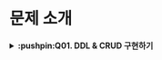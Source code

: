 # 문제 소개
<details>
    <summary><strong>:pushpin:Q01. DDL & CRUD 구현하기</strong></summary><br>
    Made by myself :blush:
</details>
<br>

